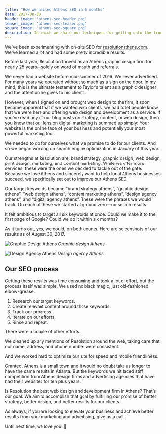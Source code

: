 ```yaml
---
title: "How we nailed Athens SEO in 6 months"
date: 2017-08-30
header_image: 'athens-seo-header.png'
teaser_image: 'athens-seo-teaser.png'
square_image: 'athens-seo-square.png'
description: In which we share our techniques for getting onto the front page of search results.
---
```


We've been experimenting with on-site SEO for [resolutionathens.com](https://resolutionathens.com). We've learned a lot and had some pretty incredible results.

Before last year, Resolution thrived as an Athens graphic design firm for nearly 25 years—solely on word of mouth and referrals.

We never had a website before mid-summer of 2016. We never advertised. For many years we operated without so much as a sign on the door. In my mind, this is the ultimate testament to Taylor’s talent as a graphic designer and the attention he gives to his clients.

However, when I signed on and brought web design to the firm, it soon became apparent that if we wanted web clients, we had to let people know that we were here and offering web design and development as a service. If you’ve read any of our blog posts on strategy, content, or web design, then you know that our lens on digital marketing is summed up simply: Your website is the online face of your business and potentially your most powerful marketing tool.

We needed to do for ourselves what we promise to do for our clients. And so we began working on search engine optimization in January of this year.

Our strengths at Resolution are: brand strategy, graphic design, web design, print design, marketing, and content marketing. While we offer more services, these were the ones we decided to tackle out of the gate. Because we love Athens and sincerely want to help local Athens businesses succeed, we specifically set out to improve our Athens SEO.

Our target keywords became “brand strategy athens”, “graphic design athens”, “web design athens”, “content marketing athens”, “design agency athens”, and “digital agency athens”. These were the phrases we would track. On each of these we started at ground zero—no search results.

It felt ambitious to target all six keywords at once. Could we make it to the first page of Google? Could we do it within six months?

As it turns out, yes, we could, on both counts. Here are screenshots of our results as of August 30, 2017.

![Graphic Design Athens](/img/blog/seo-graphic-design-athens.png)
*Graphic design Athens*

![Design Agency Athens](/img/blog/seo-design-agency-athens.png)
*Design agency Athens*

## Our SEO process
Getting these results was time consuming and took a lot of effort, but the process itself was simple. We used no black magic, just old-fashioned elbow-grease.

1. Research our target keywords.
2. Create relevant content around those keywords.
3. Track our progress.
4. Iterate on our efforts.
5. Rinse and repeat.

There were a couple of other efforts.

We cleaned up any mentions of Resolution around the web, taking care that our name, address, and phone number were consistent.

And we worked hard to optimize our site for speed and mobile friendliness.

Granted, Athens is a small town and it would no doubt take us longer to have the same results in Atlanta. But the keywords we hit faced stiff competition from Athens design firms and advertising agencies that have had their websites for ten plus years.

Is Resolution the best web design and development firm in Athens? That’s our goal. We aim to accomplish that goal by fulfilling our promise of better strategy, better design, and better results for our clients.

As always, if you are looking to elevate your business and achieve better results from your marketing and advertising, give us a call.

Until next time, we love you! &#128140;
